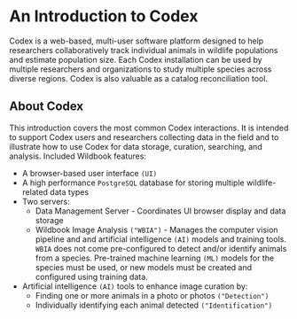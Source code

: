 # An Introduction to Codex

Codex is a web-based, multi-user software platform designed to help researchers collaboratively track individual animals in wildlife populations and estimate population size. Each Codex installation can be used by multiple researchers and organizations to study multiple species across diverse regions. Codex is also valuable as a catalog reconciliation tool.

## About Codex

This introduction covers the most common Codex interactions. It is intended to support Codex users and researchers collecting data in the field and to illustrate how to use Codex for data storage, curation, searching, and analysis.
Included Wildbook features:

* A browser-based user interface `(UI)`
* A high performance `PostgreSQL` database for storing multiple wildlife-related data types
* Two servers:
    * Data Management Server - Coordinates UI browser display and data storage
    * Wildbook Image Analysis `("WBIA")` \- Manages the computer vision pipeline and and artificial intelligence `(AI)` models and training tools. `WBIA` does not come pre-configured to detect and/or identify animals from a species. Pre-trained machine learning `(ML)` models for the species must be used, or new models must be created and configured using training data.
* Artificial intelligence `(AI)` tools to enhance image curation by:
    * Finding one or more animals in a photo or photos `("Detection")`
    * Individually identifying each animal detected `("Identification")`